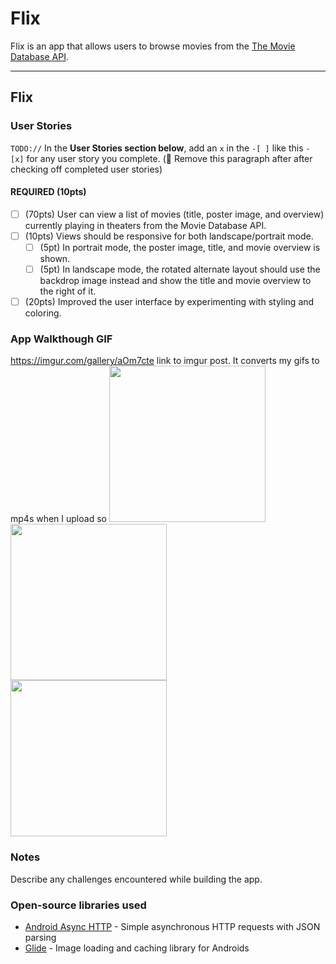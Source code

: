 # Flix
Flix is an app that allows users to browse movies from the [The Movie Database API](http://docs.themoviedb.apiary.io/#).

---

## Flix

### User Stories
`TODO://` In the **User Stories section below**, add an `x` in the `-[ ]` like this `- [x]` for any user story you complete. (🚫 Remove this paragraph after after checking off completed user stories)

#### REQUIRED (10pts)
- [ ] (70pts) User can view a list of movies (title, poster image, and overview) currently playing in theaters from the Movie Database API.
- [ ] (10pts) Views should be responsive for both landscape/portrait mode.
   - [ ] (5pt) In portrait mode, the poster image, title, and movie overview is shown.
   - [ ] (5pt) In landscape mode, the rotated alternate layout should use the backdrop image instead and show the title and movie overview to the right of it.
- [ ] (20pts) Improved the user interface by experimenting with styling and coloring.

### App Walkthough GIF
https://imgur.com/gallery/aOm7cte link to imgur post. It converts my gifs to mp4s when I upload so
<img src="https://imgur.com/czEQOHO" width=250><br>
<img src="https://i.imgur.com/exlFRhp.gif" width=250><br>
<img src="https://i.imgur.com/GyFBias.gif" width=250><br>

<blockquote class="imgur-embed-pub" lang="en" data-id="a/ucLIyeN" data-context="false" ><a href="//imgur.com/a/ucLIyeN"></a></blockquote><script async src="//s.imgur.com/min/embed.js" charset="utf-8"></script>

### Notes
Describe any challenges encountered while building the app.

### Open-source libraries used

- [Android Async HTTP](https://github.com/codepath/CPAsyncHttpClient) - Simple asynchronous HTTP requests with JSON parsing
- [Glide](https://github.com/bumptech/glide) - Image loading and caching library for Androids
